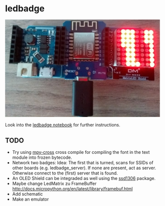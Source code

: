 # ledbadge

![badge](media/badge.jpg)

Look into the 
[ledbadge notebook](http://nbviewer.jupyter.org/github/pintman/ledbadge/blob/master/ledbadge.ipynb) 
for further instructions.

## TODO

- Try using [mpy-cross](https://github.com/micropython/micropython/tree/master/mpy-cross)
  cross compile for compiling the font in the text module into frozen bytecode.
- Network two badges: Idea: The first that is turned, scans for SSIDs of other boards (e.g. ledbadge_server). If none are present, act as server. Otherwise connect to the (first) server that is found.
- An OLED Shield can be integraded as well using the 
[ssd1306](https://micropython-on-wemos-d1-mini.readthedocs.io/en/latest/shields.html#oled) 
package.
- Maybe change LedMatrix zu FrameBuffer
  http://docs.micropython.org/en/latest/library/framebuf.html
- Add schematic
- Make an emulator
